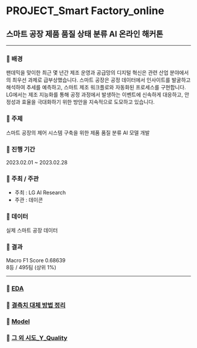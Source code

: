 # PROJECT_Smart Factory_online
## 스마트 공장 제품 품질 상태 분류 AI 온라인 해커톤
  
  
---
  
  
### :star2: 배경
팬데믹을 맞이한 최근 몇 년간 제조 운영과 공급망의 디지털 혁신은 관련 산업 분야에서의 최우선 과제로 급부상했습니다.
스마트 공장은 공정 데이터에서 인사이트를 발굴하고 해석하여 추세를 예측하고, 스마트 제조 워크플로와 자동화된 프로세스를 구현합니다.
LG에서는 제조 지능화를 통해 공정 과정에서 발생하는 이벤트에 신속하게 대응하고, 안정성과 효율을 극대화하기 위한 방안을 지속적으로 도모하고 있습니다.


### :star2: 주제
스마트 공장의 제어 시스템 구축을 위한 제품 품질 분류 AI 모델 개발


### :star2: 진행 기간
2023.02.01 ~ 2023.02.28


### :star2: 주최 / 주관
- 주최 : LG AI Research
- 주관 : 데이콘


### :star2: 데이터
실제 스마트 공장 데이터


### :star2: 결과
Macro F1 Score 0.68639  
8등 / 495팀 (상위 1%)
  

---
  
  
### :star2: [EDA](https://github.com/channmilee/PROJECT/blob/master/%5BPROJECT%5D_Smart%20Factory_online/LGAimers_EDA.ipynb)
 

### :star2: [결측치 대체 방법 정리](https://github.com/channmilee/PROJECT/blob/master/%5BPROJECT%5D_Smart%20Factory_online/LGAimers_%EA%B2%B0%EC%B8%A1%EC%B9%98_%EB%8C%80%EC%B2%B4_%EB%B0%A9%EB%B2%95.ipynb)


### :star2: [Model](https://github.com/channmilee/PROJECT/blob/master/%5BPROJECT%5D_Smart%20Factory_online/LGAimers_%EC%B5%9C%EC%A2%85%20%EC%BD%94%EB%93%9C.ipynb)


### :star2: [그 외 시도_Y_Quality](https://github.com/channmilee/PROJECT/blob/master/%5BPROJECT%5D_Smart%20Factory_online/LGAimers_YQuality.ipynb)

